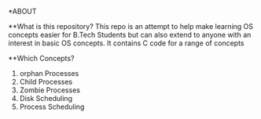 *ABOUT

**What is this repository?
This repo is an attempt to help make learning OS concepts easier for B.Tech Students but can also extend to anyone with an interest
in basic OS concepts. It contains C code for a range of concepts

**Which Concepts?
1. orphan Processes
2. Child Processes
3. Zombie Processes
4. Disk Scheduling
5. Process Scheduling
